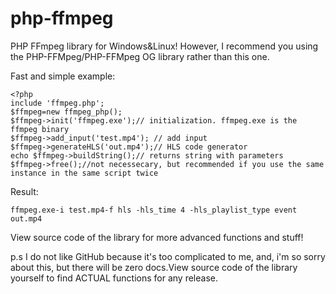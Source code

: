 # php-ffmpeg
PHP FFmpeg library for Windows&amp;Linux! However, I recommend you using the PHP-FFMpeg/PHP-FFMpeg OG library rather than this one.

Fast and simple example:
```
<?php 
include 'ffmpeg.php';
$ffmpeg=new ffmpeg_php();
$ffmpeg->init('ffmpeg.exe');// initialization. ffmpeg.exe is the ffmpeg binary
$ffmpeg->add_input('test.mp4'); // add input
$ffmpeg->generateHLS('out.mp4');// HLS code generator
echo $ffmpeg->buildString();// returns string with parameters
$ffmpeg->free();//not necessecary, but recommended if you use the same instance in the same script twice

```
Result:

```ffmpeg.exe-i test.mp4-f hls -hls_time 4 -hls_playlist_type event out.mp4```

View source code of the library for more advanced functions and stuff!

p.s I do not like GitHub because it's too complicated to me, and, i'm so sorry about this, but there will be zero docs.View source code of the library yourself to find ACTUAL functions for any release.
